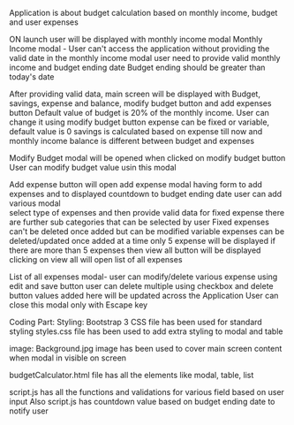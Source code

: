 Application is about budget calculation based on monthly income, budget and user expenses

ON launch user will be displayed with monthly income modal 
Monthly Income modal -
    User can't access the application without providing the valid date in the monthly income modal
    user need to provide valid monthly income and budget ending date
    Budget ending should be greater than today's date

After providing valid data, main screen will be displayed with Budget, savings, expense and balance, modify budget button and add expenses button
    Default value of budget is 20% of the monthly income. User can change it using modify budget button
    expense can be fixed or variable, default value is 0
    savings is calculated based on expense till now and monthly income
    balance is different between budget and  expenses 
    
Modify Budget modal will be opened when clicked on modify budget button
    User can modify budget value usin this modal    

Add expense button will open add expense modal  having form to add expenses and to displayed countdown to budget ending date
    user can add various modal  
    select type of expenses and then provide valid data
    for fixed expense there are further sub categories that can be selected by user
    Fixed expenses can't be deleted once added but can be modified
    variable expenses can be deleted/updated once added
    at a time only 5 expense will be displayed
    if there are more than 5 expenses then view all button will be displayed
    clicking on view all will open list of all expenses

List of all expenses modal-
    user can modify/delete various expense using edit and save button
    user can delete multiple using checkbox and delete button
    values added here will be updated across the Application
    User can close this modal only with Escape key
    













Coding Part:
Styling:
Bootstrap 3 CSS file has been used for standard styling
styles.css file has been used to add extra styling to modal and table

image:
Background.jpg image has been used to cover main screen content when modal in visible on screen

budgetCalculator.html file has all the elements like modal, table, list 

script.js has all the functions and validations for various field based on user input
Also script.js has countdown value based on budget ending date to notify user
